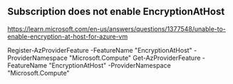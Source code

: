 ## Subscription does not enable EncryptionAtHost


https://learn.microsoft.com/en-us/answers/questions/1377548/unable-to-enable-encryption-at-host-for-azure-vm

Register-AzProviderFeature -FeatureName "EncryptionAtHost" -ProviderNamespace "Microsoft.Compute"
Get-AzProviderFeature -FeatureName "EncryptionAtHost" -ProviderNamespace "Microsoft.Compute"
